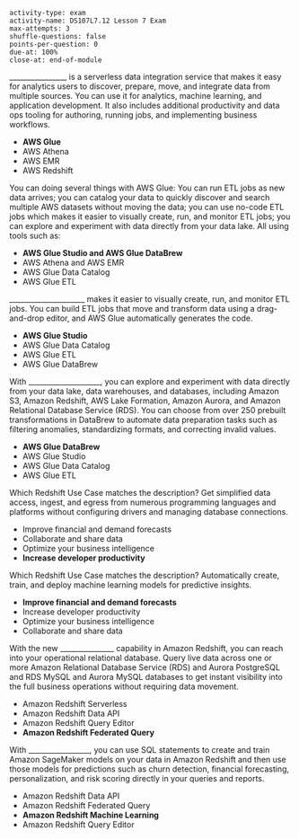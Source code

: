 ```c-lms
activity-type: exam
activity-name: DS107L7.12 Lesson 7 Exam
max-attempts: 3
shuffle-questions: false
points-per-question: 0
due-at: 100%
close-at: end-of-module
```

________________ is a serverless data integration service that makes it easy for analytics users to discover, prepare, move, and integrate data from multiple sources. You can use it for analytics, machine learning, and application development. It also includes additional productivity and data ops tooling for authoring, running jobs, and implementing business workflows. 
- **AWS Glue**
- AWS Athena
- AWS EMR
- AWS Redshift

You can doing several things with AWS Glue: You can run ETL jobs as new data arrives; you can catalog your data to quickly discover and search multiple AWS datasets without moving the data; you can use no-code ETL jobs which makes it easier to visually create, run, and monitor ETL jobs; you can explore and experiment with data directly from your data lake. All using tools such as:
- **AWS Glue Studio and AWS Glue DataBrew**
- AWS Athena and AWS EMR
- AWS Glue Data Catalog
- AWS Glue ETL

_____________________ makes it easier to visually create, run, and monitor ETL jobs. You can build ETL jobs that move and transform data using a drag-and-drop editor, and AWS Glue automatically generates the code.
- **AWS Glue Studio**
- AWS Glue Data Catalog
- AWS Glue ETL
- AWS Glue DataBrew

With ____________________, you can explore and experiment with data directly from your data lake, data warehouses, and databases, including Amazon S3, Amazon Redshift, AWS Lake Formation, Amazon Aurora, and Amazon Relational Database Service (RDS). You can choose from over 250 prebuilt transformations in DataBrew to automate data preparation tasks such as filtering anomalies, standardizing formats, and correcting invalid values.
- **AWS Glue DataBrew**
- AWS Glue Studio
- AWS Glue Data Catalog
- AWS Glue ETL

Which Redshift Use Case matches the description? Get simplified data access, ingest, and egress from numerous programming languages and platforms without configuring drivers and managing database connections.
- Improve financial and demand forecasts
- Collaborate and share data
- Optimize your business intelligence
- **Increase developer productivity**

Which Redshift Use Case matches the description?
Automatically create, train, and deploy machine learning models for predictive insights.
- **Improve financial and demand forecasts**
- Increase developer productivity
- Optimize your business intelligence
- Collaborate and share data

With the new _______________ capability in Amazon Redshift, you can reach into your operational relational database. Query live data across one or more Amazon Relational Database Service (RDS) and Aurora PostgreSQL and RDS MySQL and Aurora MySQL databases to get instant visibility into the full business operations without requiring data movement.
- Amazon Redshift Serverless
- Amazon Redshift Data API
- Amazon Redshift Query Editor
- **Amazon Redshift Federated Query**

With _________________, you can use SQL statements to create and train Amazon SageMaker models on your data in Amazon Redshift and then use those models for predictions such as churn detection, financial forecasting, personalization, and risk scoring directly in your queries and reports.
- Amazon Redshift Data API
- Amazon Redshift Federated Query
- **Amazon Redshift Machine Learning**
- Amazon Redshift Query Editor